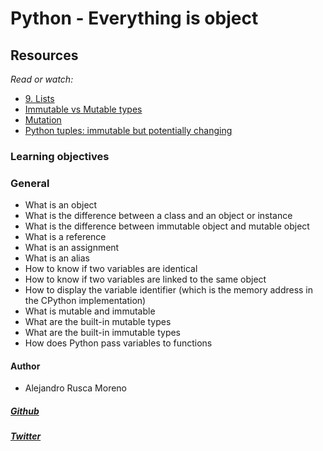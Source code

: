 # Python - Everything is object

## Resources
_Read or watch:_
* [9. Lists](http://www.openbookproject.net/thinkcs/python/english2e/ch09.html#objects-and-values)
* [Immutable vs Mutable types](https://stackoverflow.com/questions/8056130/immutable-vs-mutable-types)
* [Mutation](http://composingprograms.com/pages/24-mutable-data.html#sequence-objects)
* [Python tuples: immutable but potentially changing](http://radar.oreilly.com/2014/10/python-tuples-immutable-but-potentially-changing.html)

### Learning objectives
### General

* What is an object
* What is the difference between a class and an object or instance
* What is the difference between immutable object and mutable object
* What is a reference
* What is an assignment
* What is an alias
* How to know if two variables are identical
* How to know if two variables are linked to the same object
* How to display the variable identifier (which is the memory address in the CPython implementation)
* What is mutable and immutable
* What are the built-in mutable types
* What are the built-in immutable types
* How does Python pass variables to functions

#### Author
* Alejandro Rusca Moreno
##### [Github](https://github.com/dondropo) 
##### [Twitter](https://twitter.com/don_dropo)